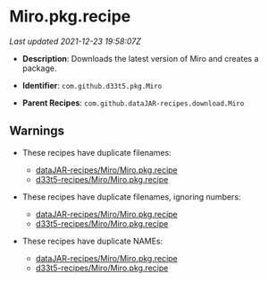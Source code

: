 # Miro.pkg.recipe

_Last updated 2021-12-23 19:58:07Z_

- **Description**: Downloads the latest version of Miro and creates a package.

- **Identifier**: `com.github.d33t5.pkg.Miro`

- **Parent Recipes**: `com.github.dataJAR-recipes.download.Miro`

## Warnings

- These recipes have duplicate filenames:
    - [dataJAR-recipes/Miro/Miro.pkg.recipe](/autopkg-dupe-tracker/dataJAR-recipes/Miro/Miro.pkg.recipe)
    - [d33t5-recipes/Miro/Miro.pkg.recipe](/autopkg-dupe-tracker/d33t5-recipes/Miro/Miro.pkg.recipe)

- These recipes have duplicate filenames, ignoring numbers:
    - [dataJAR-recipes/Miro/Miro.pkg.recipe](/autopkg-dupe-tracker/dataJAR-recipes/Miro/Miro.pkg.recipe)
    - [d33t5-recipes/Miro/Miro.pkg.recipe](/autopkg-dupe-tracker/d33t5-recipes/Miro/Miro.pkg.recipe)

- These recipes have duplicate NAMEs:
    - [dataJAR-recipes/Miro/Miro.pkg.recipe](/autopkg-dupe-tracker/dataJAR-recipes/Miro/Miro.pkg.recipe)
    - [d33t5-recipes/Miro/Miro.pkg.recipe](/autopkg-dupe-tracker/d33t5-recipes/Miro/Miro.pkg.recipe)